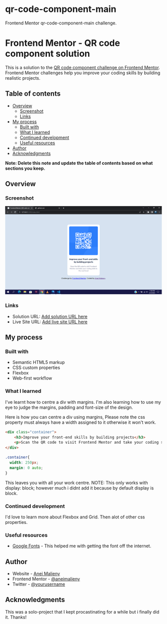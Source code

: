 # qr-code-component-main
Frontend Mentor qr-code-component-main challenge.
# Frontend Mentor - QR code component solution

This is a solution to the [QR code component challenge on Frontend Mentor](https://www.frontendmentor.io/challenges/qr-code-component-iux_sIO_H). Frontend Mentor challenges help you improve your coding skills by building realistic projects. 

## Table of contents

- [Overview](#overview)
  - [Screenshot](#screenshot)
  - [Links](#links)
- [My process](#my-process)
  - [Built with](#built-with)
  - [What I learned](#what-i-learned)
  - [Continued development](#continued-development)
  - [Useful resources](#useful-resources)
- [Author](#author)
- [Acknowledgments](#acknowledgments)

**Note: Delete this note and update the table of contents based on what sections you keep.**

## Overview

### Screenshot

![](./screenshot.png)


### Links

- Solution URL: [Add solution URL here](https://your-solution-url.com)
- Live Site URL: [Add live site URL here](https://your-live-site-url.com)

## My process

### Built with

- Semantic HTML5 markup
- CSS custom properties
- Flexbox
- Web-first workflow


### What I learned

I've learnt how to centre a div with margins.
I'm also learning how to use my eye to judge the margins, padding and font-size of the design.

Here is how you can centre a div using margins, Please note the css property must always have a width assigned to it otherwise it won't work.
```HTML
<div class="container">
    <h3>Improve your front-end skills by building projects</h3>
    <p>Scan the QR code to visit Frontend Mentor and take your coding skills to the next level</p>
</div>
```
```css
.container{
  width: 250px;
  margin: 0 auto;
}
```
This leaves you with all your work centre. NOTE: This only works with display: block; however much i didnt add it because by default display is block.


### Continued development

I'd love to learn more about Flexbox and Grid. Then alot of other css properties.

### Useful resources

- [Google Fonts](https://www.googlefonts.com) - This helped me with getting the font off the internet.

## Author

- Website - [Anei Malieny](https://www.twitter.com/sickomody)
- Frontend Mentor - [@aneimalieny](https://www.frontendmentor.io/profile/aneimalieny)
- Twitter - [@yourusername](https://www.twitter.com/sickomody)

## Acknowledgments

This was a solo-project that I kept procastinating for a while but i finally did it. Thanks!

